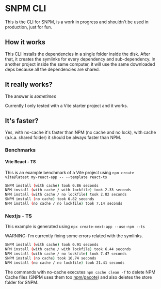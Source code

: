 # SNPM CLI
This is the CLI for SNPM, is a work in progress and shouldn't be used in production, just for fun.

## How it works

This CLI installs the dependencies in a single folder inside the disk. After that, it creates the symlinks for every dependency and sub-dependency.
In another project inside the same computer, it will use the same downloaded deps because all the dependencies are shared.

## It really works?
The answer is *sometimes*

Currently I only tested with a Vite starter project and it works.

## It's faster?
Yes, with no-cache it's faster than NPM (no cache and no lock), with cache (a.k.a. shared folder) it should be always faster than NPM.

### Benchmarks

#### Vite React - TS
This is an example benchmark of a Vite project using `npm create vite@latest my-react-app -- --template react-ts`

```bash
SNPM install (with cache) took 0.86 seconds
NPM install (with cache / with lockfile) took 2.33 seconds
NPM install (with cache / no lockfile) took 2.82 seconds
SNPM install (no cache) took 6.82 seconds
NPM install (no cache / no lockfile) took 7.14 seconds
```

### Nextjs - TS
This example is generated using `npx create-next-app --use-npm --ts`

WARNING: I'm currently fixing some errors related with the symlinks.

```bash
SNPM install (with cache) took 0.91 seconds
NPM install (with cache / with lockfile) took 6.44 seconds
NPM install (with cache / no lockfile) took 7.47 seconds
SNPM install (no cache) took 16.74 seconds
NPM install (no cache / no lockfile) took 21.41 seconds
```

The commands with no-cache executes `npm cache clean -f` to delete NPM Cache files (SNPM uses them too [npm/pacote](https://github.com/npm/pacote)) and also deletes the store folder for SNPM.
